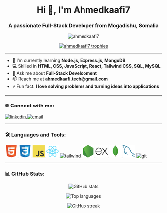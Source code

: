 <h1 align="center">Hi 👋, I'm Ahmedkaafi7</h1>
<h3 align="center">A passionate Full-Stack Developer from Mogadishu, Somalia</h3>

<p align="center"> 
  <img src="https://komarev.com/ghpvc/?username=ahmedkaafi7&label=Profile%20views&color=0e75b6&style=flat" alt="ahmedkaafi7" /> 
</p>

<p align="center"> 
  <a href="https://github.com/ryo-ma/github-profile-trophy">
    <img src="https://github-profile-trophy.vercel.app/?username=ahmedkaafi7&theme=onedark&margin-w=15&margin-h=15" alt="ahmedkaafi7 trophies"/>
  </a> 
</p>

---

- 🌱 I’m currently learning **Node.js, Express.js, MongoDB**  
- 💻 Skilled in **HTML, CSS, JavaScript, React, Tailwind CSS, SQL, MySQL**  
- 💬 Ask me about **Full-Stack Development**  
- 📫 Reach me at **ahmedkaafi.tech@gmail.com**  
- ⚡ Fun fact: **I love solving problems and turning ideas into applications**  

---

<h3 align="left">🌐 Connect with me:</h3>
<p align="left">
  <a href="https://linkedin.com/in/your-linkedin" target="blank">
    <img align="center" src="https://raw.githubusercontent.com/rahuldkjain/github-profile-readme-generator/master/src/images/icons/Social/linked-in-alt.svg" alt="linkedin" height="30" width="40" />
  </a>
  <a href="mailto:ahmedkaafi.tech@gmail.com" target="blank">
    <img align="center" src="https://cdn-icons-png.flaticon.com/512/281/281769.png" alt="email" height="30" width="40" />
  </a>
</p>

---

<h3 align="left">🛠 Languages and Tools:</h3>
<p align="left"> 
  <a href="https://www.w3.org/html/" target="_blank"> <img src="https://raw.githubusercontent.com/devicons/devicon/master/icons/html5/html5-original.svg" alt="html5" width="40" height="40"/> </a> 
  <a href="https://www.w3schools.com/css/" target="_blank"> <img src="https://raw.githubusercontent.com/devicons/devicon/master/icons/css3/css3-original.svg" alt="css3" width="40" height="40"/> </a> 
  <a href="https://developer.mozilla.org/en-US/docs/Web/JavaScript" target="_blank"> <img src="https://raw.githubusercontent.com/devicons/devicon/master/icons/javascript/javascript-original.svg" alt="javascript" width="40" height="40"/> </a> 
  <a href="https://reactjs.org/" target="_blank"> <img src="https://raw.githubusercontent.com/devicons/devicon/master/icons/react/react-original.svg" alt="react" width="40" height="40"/> </a>
  <a href="https://tailwindcss.com/" target="_blank"> <img src="https://www.vectorlogo.zone/logos/tailwindcss/tailwindcss-icon.svg" alt="tailwind" width="40" height="40"/> </a> 
  <a href="https://nodejs.org/" target="_blank"> <img src="https://raw.githubusercontent.com/devicons/devicon/master/icons/nodejs/nodejs-original.svg" alt="nodejs" width="40" height="40"/> </a> 
  <a href="https://expressjs.com/" target="_blank"> <img src="https://raw.githubusercontent.com/devicons/devicon/master/icons/express/express-original.svg" alt="express" width="40" height="40"/> </a> 
  <a href="https://www.mongodb.com/" target="_blank"> <img src="https://raw.githubusercontent.com/devicons/devicon/master/icons/mongodb/mongodb-original.svg" alt="mongodb" width="40" height="40"/> </a> 
  <a href="https://www.mysql.com/" target="_blank"> <img src="https://raw.githubusercontent.com/devicons/devicon/master/icons/mysql/mysql-original.svg" alt="mysql" width="40" height="40"/> </a> 
  <a href="https://git-scm.com/" target="_blank"> <img src="https://www.vectorlogo.zone/logos/git-scm/git-scm-icon.svg" alt="git" width="40" height="40"/> </a> 
</p>

---

<h3 align="left">📊 GitHub Stats:</h3>
<p align="center">
  <img src="https://github-readme-stats.vercel.app/api?username=ahmedkaafi7&show_icons=true&theme=radical" alt="GitHub stats"/>
</p>

<p align="center">
  <img src="https://github-readme-stats.vercel.app/api/top-langs?username=ahmedkaafi7&show_icons=true&locale=en&layout=compact&theme=radical" alt="Top languages"/>
</p>

<p align="center">
  <img src="https://github-readme-streak-stats.herokuapp.com/?user=ahmedkaafi7&theme=radical" alt="GitHub streak"/>
</p>
